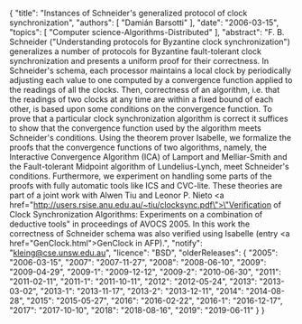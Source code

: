 {
    "title": "Instances of Schneider's generalized protocol of clock synchronization",
    "authors": [
        "Damián Barsotti"
    ],
    "date": "2006-03-15",
    "topics": [
        "Computer science-Algorithms-Distributed"
    ],
    "abstract": "F. B. Schneider (\"Understanding protocols for Byzantine clock synchronization\") generalizes a number of protocols for Byzantine fault-tolerant clock synchronization and presents a uniform proof for their correctness. In Schneider's schema, each processor maintains a local clock by periodically adjusting each value to one computed by a convergence function applied to the readings of all the clocks. Then, correctness of an algorithm, i.e. that the readings of two clocks at any time are within a fixed bound of each other, is based upon some conditions on the convergence function. To prove that a particular clock synchronization algorithm is correct it suffices to show that the convergence function used by the algorithm meets Schneider's conditions. Using the theorem prover Isabelle, we formalize the proofs that the convergence functions of two algorithms, namely, the Interactive Convergence Algorithm (ICA) of Lamport and Melliar-Smith and the Fault-tolerant Midpoint algorithm of Lundelius-Lynch, meet Schneider's conditions. Furthermore, we experiment on handling some parts of the proofs with fully automatic tools like ICS and CVC-lite. These theories are part of a joint work with Alwen Tiu and Leonor P. Nieto <a href=\"http://users.rsise.anu.edu.au/~tiu/clocksync.pdf\">\"Verification of Clock Synchronization Algorithms: Experiments on a combination of deductive tools\"</a> in proceedings of AVOCS 2005. In this work the correctness of Schneider schema was also verified using Isabelle (entry <a href=\"GenClock.html\">GenClock</a> in AFP).",
    "notify": "kleing@cse.unsw.edu.au",
    "licence": "BSD",
    "olderReleases": {
        "2005": "2006-03-15",
        "2007": "2007-11-27",
        "2008": "2008-06-10",
        "2009": "2009-04-29",
        "2009-1": "2009-12-12",
        "2009-2": "2010-06-30",
        "2011": "2011-02-11",
        "2011-1": "2011-10-11",
        "2012": "2012-05-24",
        "2013": "2013-03-02",
        "2013-1": "2013-11-17",
        "2013-2": "2013-12-11",
        "2014": "2014-08-28",
        "2015": "2015-05-27",
        "2016": "2016-02-22",
        "2016-1": "2016-12-17",
        "2017": "2017-10-10",
        "2018": "2018-08-16",
        "2019": "2019-06-11"
    }
}